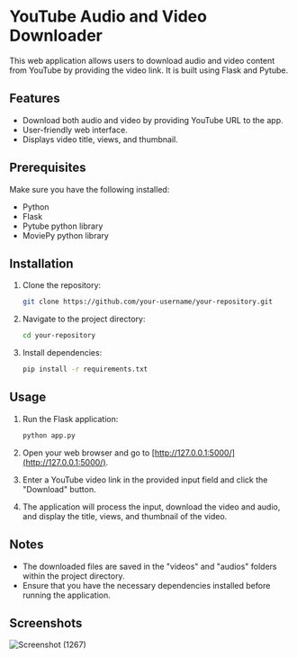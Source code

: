 # YouTube Audio and Video Downloader

This web application allows users to download audio and video content from YouTube by providing the video link. It is built using Flask and Pytube.

## Features

- Download both audio and video by providing YouTube URL to the app.
- User-friendly web interface.
- Displays video title, views, and thumbnail.

## Prerequisites

Make sure you have the following installed:

- Python
- Flask
- Pytube python library
- MoviePy python library

## Installation

1. Clone the repository:

    ```bash
    git clone https://github.com/your-username/your-repository.git
    ```

2. Navigate to the project directory:

    ```bash
    cd your-repository
    ```

3. Install dependencies:

    ```bash
    pip install -r requirements.txt
    ```

## Usage

1. Run the Flask application:

    ```bash
    python app.py
    ```

2. Open your web browser and go to [http://127.0.0.1:5000/](http://127.0.0.1:5000/).
   
3. Enter a YouTube video link in the provided input field and click the "Download" button.

4. The application will process the input, download the video and audio, and display the title, views, and thumbnail of the video.

## Notes

- The downloaded files are saved in the "videos" and "audios" folders within the project directory.
- Ensure that you have the necessary dependencies installed before running the application.

## Screenshots

![Screenshot (1267)](https://github.com/AashiGoel/YouTube-Audio-and-Video-Downloader/assets/97473701/45abea49-0ec1-440e-9255-d0b0be3be6d1)

